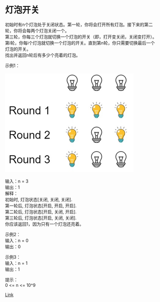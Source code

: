 <h1>灯泡开关</h1>

初始时有n个灯泡处于关闭状态。第一轮，你将会打开所有灯泡。接下来的第二轮，你将会每两个灯泡关闭一个。</br>
第三轮，你每三个灯泡就切换一个灯泡的开关（即，打开变关闭，关闭变打开）。第i轮，你每i个灯泡就切换一个灯泡的开关。直到第n轮，你只需要切换最后一个灯泡的开关。</br>
找出并返回n轮后有多少个亮着的灯泡。</br>

示例1：</br>
</br>![](./image/1.jpg)</br></br>
输入：n = 3</br>
输出：1</br>
解释：</br>
初始时, 灯泡状态[关闭, 关闭, 关闭].</br>
第一轮后, 灯泡状态[开启, 开启, 开启].</br>
第二轮后, 灯泡状态[开启, 关闭, 开启].</br>
第三轮后, 灯泡状态[开启, 关闭, 关闭].</br>
你应该返回1，因为只有一个灯泡还亮着。</br>

示例2：</br>
输入：n = 0</br>
输出：0</br>

示例3：</br>
输入：n = 1</br>
输出：1</br>

提示：</br>
0 <= n <= 10^9</br>

[Link](https://leetcode-cn.com/problems/bulb-switcher/)
